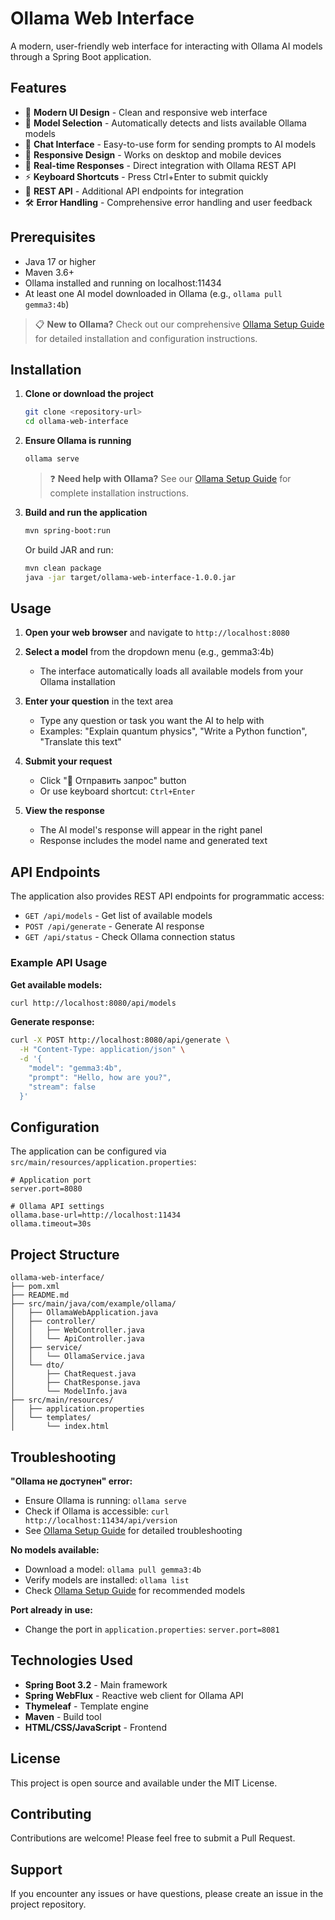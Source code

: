 # Ollama Web Interface

A modern, user-friendly web interface for interacting with Ollama AI models through a Spring Boot application.

## Features

- 🎨 **Modern UI Design** - Clean and responsive web interface
- 🤖 **Model Selection** - Automatically detects and lists available Ollama models
- 💬 **Chat Interface** - Easy-to-use form for sending prompts to AI models
- 📱 **Responsive Design** - Works on desktop and mobile devices
- 🚀 **Real-time Responses** - Direct integration with Ollama REST API
- ⚡ **Keyboard Shortcuts** - Press Ctrl+Enter to submit quickly
- 🔧 **REST API** - Additional API endpoints for integration
- 🛠️ **Error Handling** - Comprehensive error handling and user feedback

## Prerequisites

- Java 17 or higher
- Maven 3.6+
- Ollama installed and running on localhost:11434
- At least one AI model downloaded in Ollama (e.g., `ollama pull gemma3:4b`)

> 📋 **New to Ollama?** Check out our comprehensive [Ollama Setup Guide](Ollama.md) for detailed installation and configuration instructions.

## Installation

1. **Clone or download the project**
   ```bash
   git clone <repository-url>
   cd ollama-web-interface
   ```

2. **Ensure Ollama is running**
   ```bash
   ollama serve
   ```
   
   > ❓ **Need help with Ollama?** See our [Ollama Setup Guide](Ollama.md) for complete installation instructions.

3. **Build and run the application**
   ```bash
   mvn spring-boot:run
   ```

   Or build JAR and run:
   ```bash
   mvn clean package
   java -jar target/ollama-web-interface-1.0.0.jar
   ```

## Usage

1. **Open your web browser** and navigate to `http://localhost:8080`

2. **Select a model** from the dropdown menu (e.g., gemma3:4b)
   - The interface automatically loads all available models from your Ollama installation

3. **Enter your question** in the text area
   - Type any question or task you want the AI to help with
   - Examples: "Explain quantum physics", "Write a Python function", "Translate this text"

4. **Submit your request**
   - Click "🚀 Отправить запрос" button
   - Or use keyboard shortcut: `Ctrl+Enter`

5. **View the response**
   - The AI model's response will appear in the right panel
   - Response includes the model name and generated text

## API Endpoints

The application also provides REST API endpoints for programmatic access:

- `GET /api/models` - Get list of available models
- `POST /api/generate` - Generate AI response
- `GET /api/status` - Check Ollama connection status

### Example API Usage

**Get available models:**
```bash
curl http://localhost:8080/api/models
```

**Generate response:**
```bash
curl -X POST http://localhost:8080/api/generate \
  -H "Content-Type: application/json" \
  -d '{
    "model": "gemma3:4b",
    "prompt": "Hello, how are you?",
    "stream": false
  }'
```

## Configuration

The application can be configured via `src/main/resources/application.properties`:

```properties
# Application port
server.port=8080

# Ollama API settings
ollama.base-url=http://localhost:11434
ollama.timeout=30s
```

## Project Structure

```
ollama-web-interface/
├── pom.xml
├── README.md
├── src/main/java/com/example/ollama/
│   ├── OllamaWebApplication.java
│   ├── controller/
│   │   ├── WebController.java
│   │   └── ApiController.java
│   ├── service/
│   │   └── OllamaService.java
│   └── dto/
│       ├── ChatRequest.java
│       ├── ChatResponse.java
│       └── ModelInfo.java
├── src/main/resources/
│   ├── application.properties
│   └── templates/
│       └── index.html
```

## Troubleshooting

**"Ollama не доступен" error:**
- Ensure Ollama is running: `ollama serve`
- Check if Ollama is accessible: `curl http://localhost:11434/api/version`
- See [Ollama Setup Guide](Ollama.md) for detailed troubleshooting

**No models available:**
- Download a model: `ollama pull gemma3:4b`
- Verify models are installed: `ollama list`
- Check [Ollama Setup Guide](Ollama.md) for recommended models

**Port already in use:**
- Change the port in `application.properties`: `server.port=8081`

## Technologies Used

- **Spring Boot 3.2** - Main framework
- **Spring WebFlux** - Reactive web client for Ollama API
- **Thymeleaf** - Template engine
- **Maven** - Build tool
- **HTML/CSS/JavaScript** - Frontend

## License

This project is open source and available under the MIT License.

## Contributing

Contributions are welcome! Please feel free to submit a Pull Request.

## Support

If you encounter any issues or have questions, please create an issue in the project repository.